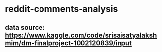 # reddit-comments-analysis


## data source: https://www.kaggle.com/code/srisaisatyalakshmim/dm-finalproject-1002120839/input
